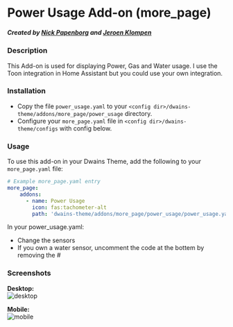 # Power Usage Add-on (more_page)
##### Created by [Nick Papenborg](https://github.com/papy329700) and [Jeroen Klompen](https://github.com/klumpke)

### Description
This Add-on is used for displaying Power, Gas and Water usage. I use the Toon integration in Home Assistant but you could use your own integration.


### Installation
- Copy the file `power_usage.yaml`  to your `<config dir>/dwains-theme/addons/more_page/power_usage` directory.
- Configure your `more_page.yaml` file in `<config dir>/dwains-theme/configs` with config below.


### Usage
To use this add-on in your Dwains Theme, add the following to your `more_page.yaml` file:

```yaml
# Example more_page.yaml entry
more_page:
    addons:
      - name: Power Usage
        icon: fas:tachometer-alt
        path: 'dwains-theme/addons/more_page/power_usage/power_usage.yaml'
```

In your power_usage.yaml: 
- Change the sensors
- If you own a water sensor, uncomment the code at the bottem by removing the #


### Screenshots
**Desktop:**<br>
![desktop](https://github.com/papy329700/dwains_theme_addons/blob/master/more_page/power_usage/.github/screenshots/desktop.png "desktop")

**Mobile:**<br>
![mobile](https://github.com/papy329700/dwains_theme_addons/blob/master/more_page/power_usage/.github/screenshots/mobile.png "mobile")

